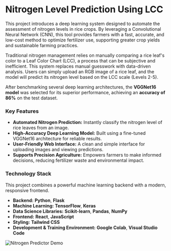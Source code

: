 # Nitrogen Level Prediction Using LCC

This project introduces a deep learning system designed to automate the assessment of nitrogen levels in rice crops. By leveraging a Convolutional Neural Network (CNN), this tool provides farmers with a fast, accurate, and low-cost method to optimize fertilizer use, supporting greater crop yields and sustainable farming practices.

Traditional nitrogen management relies on manually comparing a rice leaf's color to a Leaf Color Chart (LCC), a process that can be subjective and inefficient. This system replaces manual guesswork with data-driven analysis. Users can simply upload an RGB image of a rice leaf, and the model will predict its nitrogen level based on the LCC scale (Levels 2-5).

After benchmarking several deep learning architectures, the **VGGNet16 model** was selected for its superior performance, achieving an **accuracy of 86%** on the test dataset.

### Key Features
*   **Automated Nitrogen Prediction:** Instantly classify the nitrogen level of rice leaves from an image.
*   **High-Accuracy Deep Learning Model:** Built using a fine-tuned VGGNet16 architecture for reliable results.
*   **User-Friendly Web Interface:** A clean and simple interface for uploading images and viewing predictions.
*   **Supports Precision Agriculture:** Empowers farmers to make informed decisions, reducing fertilizer waste and environmental impact.

### Technology Stack

This project combines a powerful machine learning backend with a modern, responsive frontend.

*   **Backend:** **Python**, **Flask**
*   **Machine Learning:** **TensorFlow**, **Keras**
*   **Data Science Libraries:** **Scikit-learn**, **Pandas**, **NumPy**
*   **Frontend:** **React**, **JavaScript**
*   **Styling:** **Tailwind CSS**
*   **Development & Training Environment:** **Google Colab**, **Visual Studio Code**

![Nitrogen Predictor Demo](demo/demo.gif)
